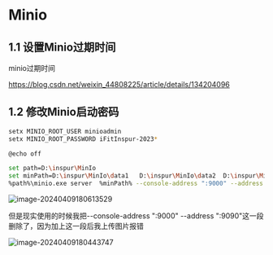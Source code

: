 # Minio

## 1.1 设置Minio过期时间

minio过期时间

https://blog.csdn.net/weixin_44808225/article/details/134204096





## 1.2 修改Minio启动密码

```sh
setx MINIO_ROOT_USER minioadmin
setx MINIO_ROOT_PASSWORD iFitInspur-2023*

@echo off 

set path=D:\inspur\MinIo
set minPath=D:\inspur\MinIo\data1   D:\inspur\MinIo\data2  D:\inspur\MinIo\data3  D:\inspur\MinIo\data4  D:\inspur\MinIo\data5  D:\inspur\MinIo\data6 D:\inspur\MinIo\data7 D:\inspur\MinIo\data8
%path%\minio.exe server  %minPath% --console-address ":9000" --address ":9090"
```



![image-20240409180613529](https://picture-typora-zhangjingqi.oss-cn-beijing.aliyuncs.com/image-20240409180613529.png)

但是现实使用的时候我把--console-address ":9000" --address ":9090"这一段删除了，因为加上这一段后我上传图片报错

![image-20240409180443747](https://picture-typora-zhangjingqi.oss-cn-beijing.aliyuncs.com/image-20240409180443747.png)